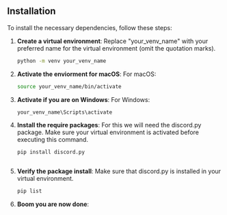 ## Installation

To install the necessary dependencies, follow these steps:

1. **Create a virtual environment**:
   Replace "your_venv_name" with your preferred name for the virtual environment (omit the quotation marks).

   ```sh
   python -m venv your_venv_name
2. **Activate the enviorment for macOS**:
    For macOS:

    ```sh
    source your_venv_name/bin/activate

2. **Activate if you are on Windows**:
    For Windows:

    ```sh
    your_venv_name\Scripts\activate

3. **Install the require packages**:
    For this we will need the discord.py package.
    Make sure your virtual environment is activated before executing this command.

    ```sh
    pip install discord.py

    

4. **Verify the package install**:
    Make sure that discord.py is installed in your virtual environment.

    ```sh
    pip list

5. **Boom you are now done**:

    
